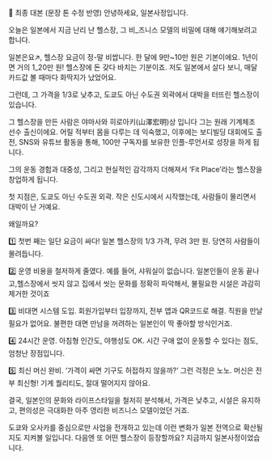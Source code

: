 🎤 최종 대본 (문장 톤 수정 반영)
안녕하세요, 일본사정입니다.

오늘은 일본에서 지금 난리 난 헬스장,
그 비_즈니스 모델의 비밀에 대해 얘기해보려고 합니다.

일본은요↗, 헬스장 요금이 정-말 비쌉니다.
한 달에 9만~10만 원은 기본이에요.
1년이면 거의 1_20만 원!
헬스장에 돈 갖다 바치는 기분이죠.
저도 일본에서 살다 보니,
매달 카드값 볼 때마다 화딱지가 났었어요.

그런데, 그 가격을 1/3로 낮추고,
도쿄도 아닌 수도권 외곽에서
대박을 터뜨린 헬스장이 있습니다.

그 헬스장을 만든 사람은
야마사와 히로아키(山澤宏明)상 입니다
그는 원래 기계체조 선수 출신이에요.
어릴 적부터 몸을 다루는 데 익숙했고,
이후에는 보디빌딩 대회에도 출전,
SNS와 유튜브 활동을 통해,
100만 구독자를 보유한 인플-루언서로 성장을 하게 됩니다.

그의 운동 경험과 대중성,
그리고 현실적인 감각까지 더해져서
‘Fit Place’라는 헬스장을 창업하게 됩니다.

첫 지점은, 도쿄도 아닌 수도권 외곽.
작은 신도시에서 시작했는데,
사람들이 몰리면서 대박이 난 거예요.

왜일까요?

1️⃣ 첫번 째는 일단 요금이 싸다!
일본 헬스장의 1/3 가격, 무려 3만 원.
당연히 사람들이 몰려듭니다.

2️⃣ 운영 비용을 철저하게 줄였다.
예를 들어, 샤워실이 없습니다.
일본인들이 운동 끝나고,헬스장에서 씻지 않고 
집에서 씻는 문화를 정확히 파악해서,
불필요한 시설은 과감히 제거한 것이죠

3️⃣ 비대면 시스템 도입.
회원가입부터 입장까지, 전부 앱과 QR코드로 해결.
직원을 만날 필요가 없어요.
불편한 대면 만남을 꺼려하는 일본인이 딱 좋아할 방식인거죠. 

4️⃣ 24시간 운영.
아침형 인간도, 야행성도 OK.
시간 구애 없이 운동할 수 있다는 점도,
엄청난 장점입니다.

5️⃣ 최신 머신 완비.
‘가격이 싸면 기구도 허접하지 않을까?’
그런 걱정은 노노.
머신은 전부 최신형!
기계 퀄리티도, 절대 떨어지지 않아요.

결국,
일본인의 문화와 라이프스타일을 철저히 분석해서,
가격은 낮추고, 시설은 유지하고, 편의성은 극대화한
아주 영리한 비즈니스 모델이었던 거죠.

도쿄와 오사카를 중심으로만 사업을 전개하고 있는데
이런 변화가 일본 전역으로 확산될지도 지켜볼 일입니다.
다음엔 또 어떤 헬스장이 등장할까요?
지금까지 일본사정이었습니다.

